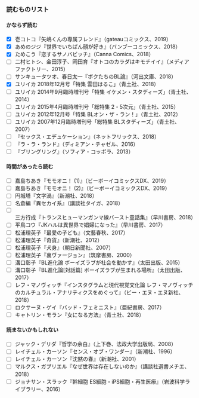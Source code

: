 ### 読むものリスト
#### かならず読む
- [x] 壱コトコ『矢嶋くんの専属フレンド』（gateauコミックス、2019）
- [x] あめのジジ『世界でいちばん顔が好き』（バンブーコミックス、2018）
- [x] ためこう『恋するサノバビッチ』（Canna Comics、2018）
- [ ] 二村ヒトシ、金田淳子、岡田育『オトコのカラダはキモチイイ』（メディアファクトリー、2015）
- [ ] サンキュータツオ、春日太一『ボクたちのBL論』（河出文庫、2018）
- [x] ユリイカ 2018年12月号「特集 雲田はるこ」（青土社、2018）
- [ ] ユリイカ 2014年9月臨時増刊号「特集 イケメン・スタディーズ」（青土社、2014）
- [ ] ユリイカ 2015年4月臨時増刊号「総特集 2・5次元」（青土社、2015）
- [ ] ユリイカ 2012年12月号「特集 BLオン・ザ・ラン！」（青土社、2012）
- [ ] ユリイカ 2007年12月臨時増刊号「総特集 BLスタディーズ」（青土社、2007）
- [ ] 『セックス・エデュケーション』（ネットフリックス、2018）
- [ ] 『ラ・ラ・ランド』（ディミアン・チャゼル、2016）
- [ ] 『ブリングリング』（ソフィア・コッポラ、2013）
#### 時間があったら読む
- [ ] 嘉島ちあき『モモオニ！ (1)』（ビーボーイコミックスDX、2019）
- [ ] 嘉島ちあき『モモオニ！ (2)』（ビーボーイコミックスDX、2019）
- [ ] 円城塔『文字渦』（新潮社、2018）
- [ ] 名倉編『異セカイ系』（講談社タイガ、2018）
- [ ] 三方行成『トランスヒューマンガンマ線バースト童話集』（早川書房、2018）
- [ ] 平鳥コウ『JKハルは異世界で娼婦になった』（早川書房、2017）
- [ ] 松浦理英子『最愛の子ども』（文藝春秋、2017）
- [ ] 松浦理英子『奇貨』（新潮社、2012）
- [ ] 松浦理英子『犬身』（朝日新聞社、2007）
- [ ] 松浦理英子『裏ヴァージョン』（筑摩書房、2000）
- [ ] 溝口彰子『BL進化論 ボーイズラブが社会を動かす』（太田出版、2015）
- [ ] 溝口彰子『BL進化論[対話篇] ボーイズラブが生まれる場所』（太田出版、2017）
- [ ] レフ・マノヴィッチ『インスタグラムと現代視覚文化論 レフ・マノヴィッチのカルチュラル・アナリティクスをめぐって』（ビー・エヌ・エヌ新社、2018）
- [ ] ロクサーヌ・ゲイ『バッド・フェミニスト』（亜紀書房、2017）
- [ ] キャトリン・モラン『女になる方法』（青土社、2018）
#### 読まないかもしれない
- [ ] ジャック・デリダ『哲学の余白』（上下巻、法政大学出版局、2008）
- [ ] レイチェル・カーソン『センス・オブ・ワンダー』（新潮社、1996）
- [ ] レイチェル・カーソン『沈黙の春』（新潮社、2001）
- [ ] マルクス・ガブリエル『なぜ世界は存在しないのか』（講談社選書メチエ、2018）
- [ ] ジョナサン・スラック『幹細胞 ES細胞・iPS細胞・再生医療』（岩波科学ライブラリー、2016）
